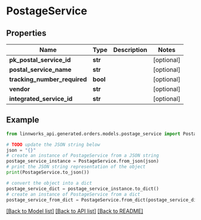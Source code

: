 # PostageService


## Properties

Name | Type | Description | Notes
------------ | ------------- | ------------- | -------------
**pk_postal_service_id** | **str** |  | [optional] 
**postal_service_name** | **str** |  | [optional] 
**tracking_number_required** | **bool** |  | [optional] 
**vendor** | **str** |  | [optional] 
**integrated_service_id** | **str** |  | [optional] 

## Example

```python
from linnworks_api.generated.orders.models.postage_service import PostageService

# TODO update the JSON string below
json = "{}"
# create an instance of PostageService from a JSON string
postage_service_instance = PostageService.from_json(json)
# print the JSON string representation of the object
print(PostageService.to_json())

# convert the object into a dict
postage_service_dict = postage_service_instance.to_dict()
# create an instance of PostageService from a dict
postage_service_from_dict = PostageService.from_dict(postage_service_dict)
```
[[Back to Model list]](../README.md#documentation-for-models) [[Back to API list]](../README.md#documentation-for-api-endpoints) [[Back to README]](../README.md)


